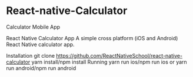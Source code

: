 # React-native-Calculator
Calculator Mobile App

React Native Calculator App
A simple cross platform (iOS and Android) React Native calculator app.

Installation
git clone https://github.com/ReactNativeSchool/react-native-calculator
yarn install/npm install
Running
yarn run ios/npm run ios or yarn run android/npm run android
